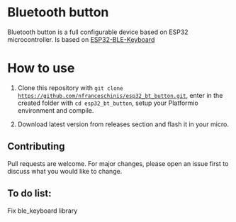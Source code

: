 # Bluetooth button
Bluetooth button is a full configurable device based on ESP32 microcontroller.
Is based on [ESP32-BLE-Keyboard](https://github.com/T-vK/ESP32-BLE-Keyboard)

# How to use
1. Clone this repository with <code>git clone https://github.com/nfranceschinis/esp32_bt_button.git</code>, enter in the created folder with <code>cd esp32_bt_button</code>, setup your Platformio environment and compile.

2. Download latest version from releases section and flash it in your micro.

## Contributing
Pull requests are welcome. For major changes, please open an issue first to discuss what you would like to change.

## To do list:
Fix ble_keyboard library